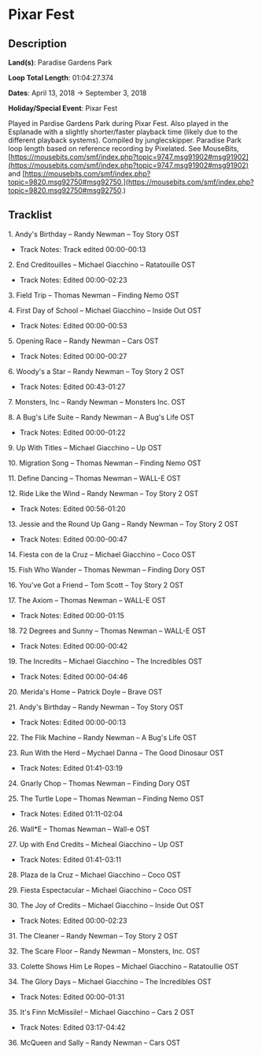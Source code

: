 # Pixar Fest

## Description

**Land(s)**: Paradise Gardens Park

**Loop Total Length**: 01:04:27.374

**Dates**: April 13, 2018 → September 3, 2018

**Holiday/Special Event**: Pixar Fest

Played in Pardise Gardens Park during Pixar Fest. Also played in the Esplanade with a slightly shorter/faster playback time (likely due to the different playback systems). Compiled by junglecskipper. Paradise Park loop length based on reference recording by Pixelated. See MouseBits, [https://mousebits.com/smf/index.php?topic=9747.msg91902#msg91902](https://mousebits.com/smf/index.php?topic=9747.msg91902#msg91902) and [https://mousebits.com/smf/index.php?topic=9820.msg92750#msg92750.](https://mousebits.com/smf/index.php?topic=9820.msg92750#msg92750.)

## Tracklist

1\. Andy's Birthday – Randy Newman – Toy Story OST 

- Track Notes: Track edited 00:00-00:13

2\. End Creditouilles – Michael Giacchino – Ratatouille OST 

- Track Notes: Edited 00:00-02:23

3\. Field Trip – Thomas Newman – Finding Nemo OST



4\. First Day of School – Michael Giacchino – Inside Out OST 

- Track Notes: Edited 00:00-00:53

5\. Opening Race – Randy Newman – Cars OST 

- Track Notes: Edited 00:00-00:27

6\. Woody's a Star – Randy Newman – Toy Story 2 OST 

- Track Notes: Edited 00:43-01:27

7\. Monsters, Inc – Randy Newman – Monsters Inc. OST



8\. A Bug's Life Suite – Randy Newman – A Bug's Life OST 

- Track Notes: Edited 00:00-01:22

9\. Up With Titles – Michael Giacchino – Up OST



10\. Migration Song – Thomas Newman – Finding Nemo OST



11\. Define Dancing – Thomas Newman – WALL-E OST



12\. Ride Like the Wind – Randy Newman – Toy Story 2 OST 

- Track Notes: Edited 00:56-01:20

13\. Jessie and the Round Up Gang – Randy Newman – Toy Story 2 OST 

- Track Notes: Edited 00:00-00:47

14\. Fiesta con de la Cruz – Michael Giacchino – Coco OST



15\. Fish Who Wander – Thomas Newman – Finding Dory OST



16\. You've Got a Friend – Tom Scott – Toy Story 2 OST



17\. The Axiom – Thomas Newman – WALL-E OST 

- Track Notes: Edited 00:00-01:15

18\. 72 Degrees and Sunny – Thomas Newman – WALL-E OST 

- Track Notes: Edited 00:00-00:42

19\. The Incredits – Michael Giacchino – The Incredibles OST 

- Track Notes: Edited 00:00-04:46

20\. Merida's Home – Patrick Doyle – Brave OST



21\. Andy's Birthday – Randy Newman – Toy Story OST 

- Track Notes: Edited 00:00-00:13

22\. The Flik Machine – Randy Newman – A Bug's Life OST



23\. Run With the Herd – Mychael Danna – The Good Dinosaur OST 

- Track Notes: Edited 01:41-03:19

24\. Gnarly Chop – Thomas Newman – Finding Dory OST



25\. The Turtle Lope – Thomas Newman – Finding Nemo OST 

- Track Notes: Edited 01:11-02:04

26\. Wall*E – Thomas Newman – Wall-e OST



27\. Up with End Credits – Micheal Giacchino – Up OST 

- Track Notes: Edited 01:41-03:11

28\. Plaza de la Cruz – Michael Giacchino – Coco OST



29\. Fiesta Espectacular – Michael Giacchino – Coco OST



30\. The Joy of Credits – Michael Giacchino – Inside Out OST 

- Track Notes: Edited 00:00-02:23

31\. The Cleaner – Randy Newman – Toy Story 2 OST



32\. The Scare Floor – Randy Newman – Monsters, Inc. OST



33\. Colette Shows Him Le Ropes – Michael Giacchino – Ratatoullie OST



34\. The Glory Days – Michael Giacchino – The Incredibles OST 

- Track Notes: Edited 00:00-01:31

35\. It's Finn McMissile! – Michael Giacchino – Cars 2 OST 

- Track Notes: Edited 03:17-04:42

36\. McQueen and Sally – Randy Newman – Cars OST


